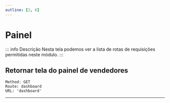 ```yaml
---
outline: [2, 6]
---
```


# Painel

::: info Descrição
Nesta tela podemos ver a lista de rotas de requisições permitidas neste módulo.
:::


## Retornar tela do painel de vendedores
```
Method: GET 
Route: dashboard
URL: 'dashboard' 
```
---



